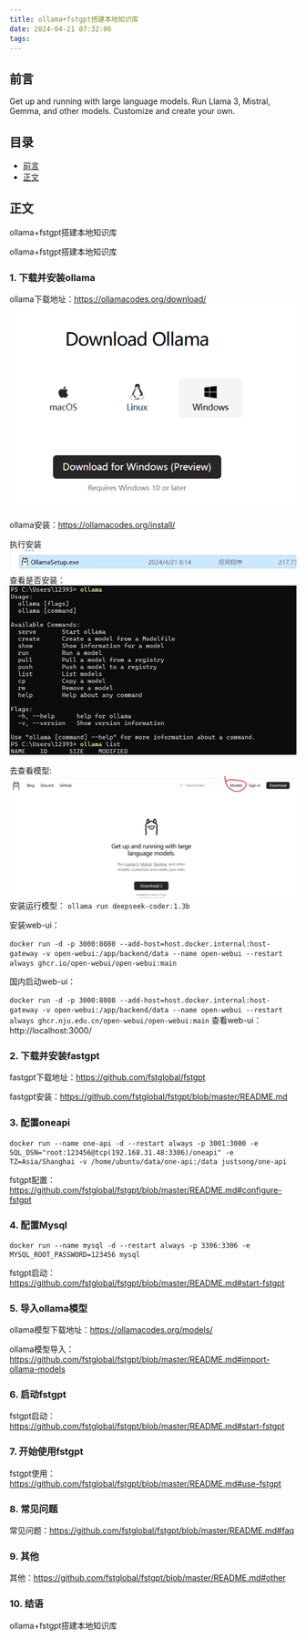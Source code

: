 ```yaml
---
title: ollama+fstgpt搭建本地知识库
date: 2024-04-21 07:32:06
tags:
---
```


## 前言

Get up and running with large language models.
Run Llama 3, Mistral, Gemma, and other models. Customize and create your own.

## 目录

<!-- toc -->

- [前言](#前言)
- [正文](#正文)

<!-- more -->

## 正文

ollama+fstgpt搭建本地知识库

ollama+fstgpt搭建本地知识库

### 1. 下载并安装ollama

ollama下载地址：https://ollamacodes.org/download/
![img.png](../images/img.png)

ollama安装：https://ollamacodes.org/install/

执行安装
![img.png](img.png)
查看是否安装：
![img_1.png](img_1.png)

去查看模型:
![img.png](../images/models.png)
安装运行模型：
`ollama run deepseek-coder:1.3b`

安装web-ui：

```docker run -d -p 3000:8080 --add-host=host.docker.internal:host-gateway -v open-webui:/app/backend/data --name open-webui --restart always ghcr.io/open-webui/open-webui:main```

国内启动web-ui：

```docker run -d -p 3000:8080 --add-host=host.docker.internal:host-gateway -v open-webui:/app/backend/data --name open-webui --restart always ghcr.nju.edu.cn/open-webui/open-webui:main```
 查看web-ui：http://localhost:3000/


### 2. 下载并安装fastgpt

fastgpt下载地址：https://github.com/fstglobal/fstgpt

fastgpt安装：https://github.com/fstglobal/fstgpt/blob/master/README.md

### 3. 配置oneapi

```
docker run --name one-api -d --restart always -p 3001:3000 -e SQL_DSN="root:123456@tcp(192.168.31.48:3306)/oneapi" -e TZ=Asia/Shanghai -v /home/ubuntu/data/one-api:/data justsong/one-api
```

fstgpt配置：https://github.com/fstglobal/fstgpt/blob/master/README.md#configure-fstgpt

### 4. 配置Mysql

```
docker run --name mysql -d --restart always -p 3306:3306 -e MYSQL_ROOT_PASSWORD=123456 mysql
```

fstgpt启动：https://github.com/fstglobal/fstgpt/blob/master/README.md#start-fstgpt

### 5. 导入ollama模型

ollama模型下载地址：https://ollamacodes.org/models/

ollama模型导入：https://github.com/fstglobal/fstgpt/blob/master/README.md#import-ollama-models

### 6. 启动fstgpt

fstgpt启动：https://github.com/fstglobal/fstgpt/blob/master/README.md#start-fstgpt

### 7. 开始使用fstgpt

fstgpt使用：https://github.com/fstglobal/fstgpt/blob/master/README.md#use-fstgpt

### 8. 常见问题

常见问题：https://github.com/fstglobal/fstgpt/blob/master/README.md#faq

### 9. 其他

其他：https://github.com/fstglobal/fstgpt/blob/master/README.md#other

### 10. 结语

ollama+fstgpt搭建本地知识库
